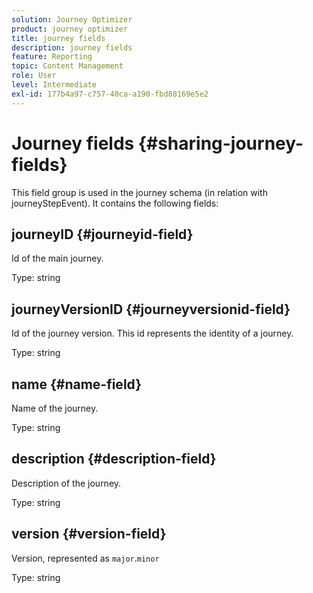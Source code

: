 ```yaml
---
solution: Journey Optimizer
product: journey optimizer
title: journey fields
description: journey fields
feature: Reporting
topic: Content Management
role: User
level: Intermediate
exl-id: 177b4a97-c757-40ca-a190-fbd88169e5e2
---
```

# Journey fields {#sharing-journey-fields}

This field group is used in the journey schema (in relation with journeyStepEvent). It contains the following fields:

## journeyID {#journeyid-field}

Id of the main journey.

Type: string

## journeyVersionID {#journeyversionid-field}

Id of the journey version. This id represents the identity of a journey.

Type: string

## name {#name-field}

Name of the journey.

Type: string

## description {#description-field}

Description of the journey.

Type: string

## version {#version-field}

Version, represented as `major`.`minor`

Type: string
